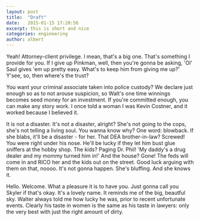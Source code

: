 ```yaml
---
layout: post
title:  "Draft"
date:   2015-01-15 17:20:56
excerpt: this is short and nice
categories: engineering
author: albert
---
```

Yeah! Attorney-client privilege. I mean, that's a big one. That's something I provide for you. If I give up Pinkman, well, then you're gonna be asking, 'Ol' Saul gives 'em up pretty easy. What's to keep him from giving me up?' Y'see, so, then where's the trust?

You want your criminal associate taken into police custody? We declare just enough so as to not arouse suspicion, so Walt's one time winnings becomes seed money for an investment. If you're committed enough, you can make any story work. I once told a woman I was Kevin Costner, and it worked because I believed it.

It is not a disaster. It's not a disaster, alright? She's not going to the cops, she's not telling a living soul. You wanna know why? One word: blowback. If she blabs, it'll be a disaster - for her. That DEA brother-in-law? Screwed! You were right under his nose. He'll be lucky if they let him bust glue sniffers at the hobby shop. The kids? Paging Dr. Phil! 'My daddy's a drug dealer and my mommy turned him in!' And the house? Gone! The feds will come in and RICO her and the kids out on the street. Good luck arguing with them on that, noooo. It's not gonna happen. She's bluffing. And she knows it.

Hello. Welcome. What a pleasure it is to have you. Just gonna call you Skyler if that's okay. It's a lovely name. It reminds me of the big, beautful sky. Walter always told me how lucky he was, prior to recent unfortunate events. Clearly his taste in women is the same as his taste in lawyers: only the very best with just the right amount of dirty.